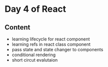 # Day 4 of React

## Content

- learning lifecycle for react component
- learning refs in react class component
- pass state and state changer to components
- conditional rendering
- short circut evalutaion
